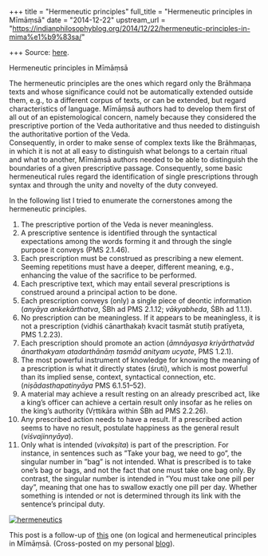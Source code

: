 +++
title = "Hermeneutic principles"
full_title = "Hermeneutic principles in Mīmāṃsā"
date = "2014-12-22"
upstream_url = "https://indianphilosophyblog.org/2014/12/22/hermeneutic-principles-in-mima%e1%b9%83sa/"

+++
Source: [here](https://indianphilosophyblog.org/2014/12/22/hermeneutic-principles-in-mima%e1%b9%83sa/).

Hermeneutic principles in Mīmāṃsā

The hermeneutic principles are the ones which regard only the Brāhmaṇa
texts and whose significance could not be automatically extended outside
them, e.g., to a different corpus of texts, or can be extended, but
regard characteristics of language. Mīmāṃsā authors had to develop them
first of all out of an epistemological concern, namely because they
considered the prescriptive portion of the Veda authoritative and thus
needed to distinguish the authoritative portion of the Veda.  
Consequently, in order to make sense of complex texts like the
Brāhmaṇas, in which it is not at all easy to distinguish what belongs to
a certain ritual and what to another, Mīmāṃsā authors needed to be able
to distinguish the boundaries of a given prescriptive passage.
Consequently, some basic hermeneutical rules regard the identification
of single prescriptions through syntax and through the unity and novelty
of the duty conveyed.

In the following list I tried to enumerate the cornerstones among the
hermeneutic principles.

1.  The prescriptive portion of the Veda is never meaningless.
2.  A prescriptive sentence is identified through the syntactical
    expectations among the words forming it and through the single
    purpose it conveys (PMS 2.1.46).
3.  Each prescription must be construed as prescribing a new element.
    Seeming repetitions must have a deeper, different meaning, e.g.,
    enhancing the value of the sacrifice to be performed.
4.  Each prescriptive text, which may entail several prescriptions is
    construed around a principal action to be done.
5.  Each prescription conveys (only) a single piece of deontic
    information (*anyāya ankekārthatva*, ŚBh ad PMS 2.1.12;
    *vākyabheda*, ŚBh ad 1.1.1).
6.  No prescription can be meaningless. If it appears to be meaningless,
    it is not a prescription (vidhiś cānarthakaḥ kvacit tasmāt stutiḥ
    pratīyeta, PMS 1.2.23).
7.  Each prescription should promote an action (*āmnāyasya kriyārthatvād
    ānarthakyam atadarthānāṃ tasmād anityam ucyate*, PMS 1.2.1).
8.  The most powerful instrument of knowledge for knowing the meaning of
    a prescription is what it directly states (śruti), which is most
    powerful than its implied sense, context, syntactical connection,
    etc. (*niṣādasthapatinyāya* PMS 6.1.51–52).
9.  A material may achieve a result resting on an already prescribed
    act, like a king’s officer can achieve a certain result only insofar
    as he relies on the king’s authority (Vṛttikāra within ŚBh ad PMS
    2.2.26).
10. Any prescribed action needs to have a result. If a prescribed action
    seems to have no result, postulate happiness as the general result
    (*viśvajinnyāya*).
11. Only what is intended (*vivakṣita*) is part of the prescription. For
    instance, in sentences such as ”Take your bag, we need to go”, the
    singular number in ”bag” is not intended. What is prescribed is to
    take one’s bag or bags, and not the fact that one must take one bag
    only. By contrast, the singular number is intended in ”You must take
    one pill per day”, meaning that one has to swallow exactly one pill
    per day. Whether something is intended or not is determined through
    its link with the sentence’s principal duty.

[![hermeneutics](http://elisafreschi.com/wp-content/uploads/2014/12/hermeneutics.png)](http://elisafreschi.com/wp-content/uploads/2014/12/hermeneutics.png)

This post is a follow-up of
[this](http://elisafreschi.com/2014/12/15/conveying-prescriptions-the-mima%e1%b9%83sa-understanding-of-how-prescriptive-texts-function/ "Conveying prescriptions: The Mīmāṃsā understanding of how prescriptive texts function")
one (on logical and hermeneutical principles in Mīmāṃsā. (Cross-posted
on my personal [blog](http://elisafreschi.com)).
